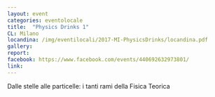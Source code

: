 ```yaml
---
layout: event
categories: eventolocale
title:  "Physics Drinks 1"
CL: Milano
locandina: /img/eventilocali/2017-MI-PhysicsDrinks/locandina.pdf
gallery:
report:
facebook: https://www.facebook.com/events/440692632973801/
link: 
---
```


Dalle stelle alle particelle: i tanti rami della Fisica Teorica